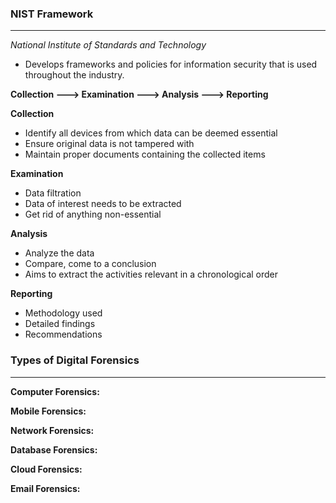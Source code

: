 
### NIST Framework
----
*National Institute of Standards and Technology*
- Develops frameworks and policies for information security that is used throughout the industry.

**Collection ---> Examination ---> Analysis ---> Reporting**

**Collection**
- Identify all devices from which data can be deemed essential 
- Ensure original data is not tampered with 
- Maintain proper documents containing the collected items

**Examination**
- Data filtration
- Data of interest needs to be extracted
- Get rid of anything non-essential

**Analysis**
- Analyze the data
- Compare, come to a conclusion
- Aims to extract the activities relevant in a chronological order

**Reporting**
- Methodology used
- Detailed findings
- Recommendations


### Types of Digital Forensics
----
**Computer Forensics:**

**Mobile Forensics:**

**Network Forensics:**

**Database Forensics:**

**Cloud Forensics:**

**Email Forensics:**